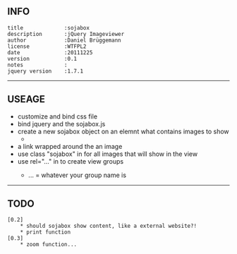 ## INFO
    title             :sojabox
    description       :jQuery Imageviewer
    author            :Daniel Brüggemann
    license           :WTFPL2
    date              :20111225
    version           :0.1
    notes             :
    jquery version    :1.7.1

---
## USEAGE
  * customize and bind css file
  * bind jquery and the sojabox.js
  * create a new sojabox object on an elemnt what contains images to show
    * <script type="text/javascript">$('#page p').sojabox();</script>
  * a link wrapped around the an image
  * use class "sojabox"  in <a> for all images that will show in the view
  * use rel="..." in <a> to create view groups
    * ... = whatever your group name is

---
## TODO

    [0.2]
        * should sojabox show content, like a external website?!
        * print function
    [0.3]
        * zoom function...
